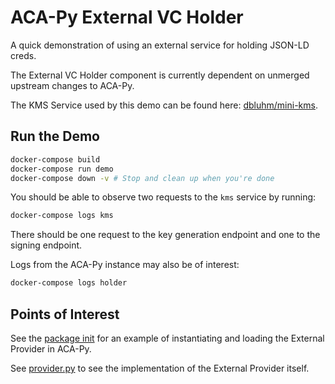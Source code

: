 # ACA-Py External VC Holder

A quick demonstration of using an external service for holding JSON-LD creds.

The External VC Holder component is currently dependent on unmerged upstream changes to ACA-Py.

The KMS Service used by this demo can be found here: [dbluhm/mini-kms](https://github.com/dbluhm/mini-kms).


## Run the Demo

```sh
docker-compose build
docker-compose run demo
docker-compose down -v # Stop and clean up when you're done
```

You should be able to observe two requests to the `kms` service by running:

```sh
docker-compose logs kms
```

There should be one request to the key generation endpoint and one to the signing endpoint.

Logs from the ACA-Py instance may also be of interest:

```sh
docker-compose logs holder
```


## Points of Interest

See the [package init](/acapy_vc_holder/__init__.py) for an example of instantiating and loading the External Provider in ACA-Py.

See [provider.py](/acapy_vc_holder/provider.py) to see the implementation of the External Provider itself.
